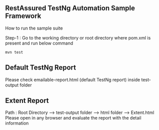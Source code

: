 ## RestAssured TestNg Automation Sample Framework

How to run the sample suite 

Step-1 : Go to the working directory or root directory where pom.xml is present 
and run below command

```
mvn test
```
## Default TestNg Report
Please check emailable-report.html (default TestNg report) inside test-output folder

## Extent Report
Path : Root Directory --> test-output folder --> html folder --> Extent.html <br />
Please open in any browser and evaluate the report with the detail information